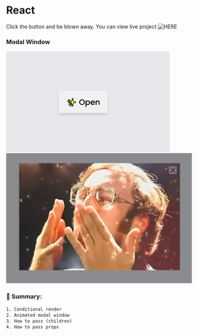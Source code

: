 # React

Click the button and be blown away.
You can view live project ![HERE](https://di-marko.github.io/2-modal)

### Modal Window

![modal window button](/public/image.png)
![opened modal window](/public/image2.png)

### 👀 Summary:

    1. Conditional render
    2. Animated modal window
    3. How to pass (children)
    4. How to pass props
